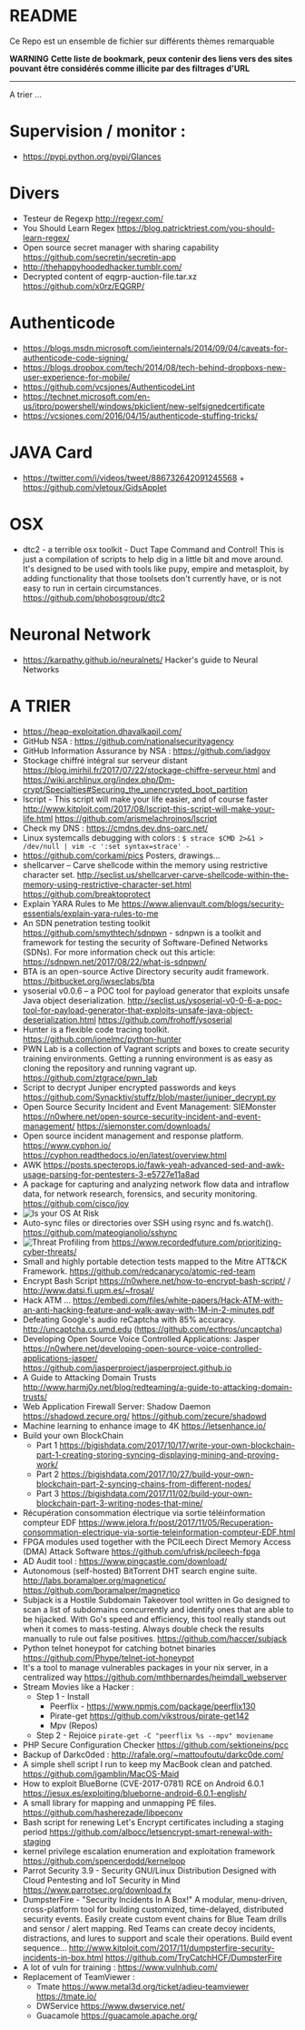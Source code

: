 README
======



Ce Repo est un ensemble de fichier sur différents thèmes remarquable

**WARNING**
**Cette liste de bookmark, peux contenir des liens vers des sites pouvant être considérés comme illicite par des filtrages d'URL**

-------------
A trier ...

# Supervision / monitor :
* https://pypi.python.org/pypi/Glances


# Divers
* Testeur de Regexp http://regexr.com/
* You Should Learn Regex https://blog.patricktriest.com/you-should-learn-regex/
* Open source secret manager with sharing capability https://github.com/secretin/secretin-app
* http://thehappyhoodedhacker.tumblr.com/
* Decrypted content of eqgrp-auction-file.tar.xz https://github.com/x0rz/EQGRP/


# Authenticode
* https://blogs.msdn.microsoft.com/ieinternals/2014/09/04/caveats-for-authenticode-code-signing/
* https://blogs.dropbox.com/tech/2014/08/tech-behind-dropboxs-new-user-experience-for-mobile/
* https://github.com/vcsjones/AuthenticodeLint
* https://technet.microsoft.com/en-us/itpro/powershell/windows/pkiclient/new-selfsignedcertificate
* https://vcsjones.com/2016/04/15/authenticode-stuffing-tricks/

# JAVA Card
* https://twitter.com/i/videos/tweet/886732642091245568 + https://github.com/vletoux/GidsApplet

# OSX
* dtc2 - a terrible osx toolkit - Duct Tape Command and Control! This is just a compilation of scripts to help dig in a little bit and move around. It's designed to be used with tools like pupy, empire and metasploit, by adding functionality that those toolsets don't currently have, or is not easy to run in certain circumstances. https://github.com/phobosgroup/dtc2

# Neuronal Network
* https://karpathy.github.io/neuralnets/ Hacker's guide to Neural Networks


# A TRIER
* https://heap-exploitation.dhavalkapil.com/
* GitHub NSA : https://github.com/nationalsecurityagency
* GitHub Information Assurance by NSA : https://github.com/iadgov
* Stockage chiffré intégral sur serveur distant https://blog.imirhil.fr/2017/07/22/stockage-chiffre-serveur.html and https://wiki.archlinux.org/index.php/Dm-crypt/Specialties#Securing_the_unencrypted_boot_partition
* lscript - This script will make your life easier, and of course faster http://www.kitploit.com/2017/08/lscript-this-script-will-make-your-life.html https://github.com/arismelachroinos/lscript
* Check my DNS : https://cmdns.dev.dns-oarc.net/
* Linux systemcalls debugging with colors :
`$ strace $CMD 2>&1 > /dev/null | vim -c ':set syntax=strace' -`
* https://github.com/corkami/pics Posters, drawings...
* shellcarver – Carve shellcode within the memory using restrictive character set. http://seclist.us/shellcarver-carve-shellcode-within-the-memory-using-restrictive-character-set.html https://github.com/breaktoprotect
* Explain YARA Rules to Me https://www.alienvault.com/blogs/security-essentials/explain-yara-rules-to-me
* An SDN penetration testing toolkit https://github.com/smythtech/sdnpwn - sdnpwn is a toolkit and framework for testing the security of Software-Defined Networks (SDNs). For more information check out this article: https://sdnpwn.net/2017/08/22/what-is-sdnpwn/
* BTA is an open-source Active Directory security audit framework. https://bitbucket.org/iwseclabs/bta
* ysoserial v0.0.6 – a POC tool for payload generator that exploits unsafe Java object deserialization. http://seclist.us/ysoserial-v0-0-6-a-poc-tool-for-payload-generator-that-exploits-unsafe-java-object-deserialization.html https://github.com/frohoff/ysoserial
* Hunter is a flexible code tracing toolkit. https://github.com/ionelmc/python-hunter
* PWN Lab is a collection of Vagrant scripts and boxes to create security training environments. Getting a running environment is as easy as cloning the repository and running vagrant up. https://github.com/ztgrace/pwn_lab
* Script to decrypt Juniper encrypted passwords and keys https://github.com/Synacktiv/stuffz/blob/master/juniper_decrypt.py 
* Open Source Security Incident and Event Management: SIEMonster https://n0where.net/open-source-security-incident-and-event-management/ https://siemonster.com/downloads/
* Open source incident management and response platform. https://www.cyphon.io/ https://cyphon.readthedocs.io/en/latest/overview.html
* AWK https://posts.specterops.io/fawk-yeah-advanced-sed-and-awk-usage-parsing-for-pentesters-3-e5727e11a8ad
* A package for capturing and analyzing network flow data and intraflow data, for network research, forensics, and security monitoring. https://github.com/cisco/joy
* ![Is your OS At Risk](https://cdn.alienvault.com/images/uploads/ncsam-infographic.png)
* Auto-sync files or directories over SSH using rsync and fs.watch(). https://github.com/mateogianolio/sshync
* ![Threat Profiling](https://pbs.twimg.com/media/DMz06-jWkAA2ud_.png:large) from https://www.recordedfuture.com/prioritizing-cyber-threats/
* Small and highly portable detection tests mapped to the Mitre ATT&CK Framework. https://github.com/redcanaryco/atomic-red-team
* Encrypt Bash Script https://n0where.net/how-to-encrypt-bash-script/ / http://www.datsi.fi.upm.es/~frosal/
* Hack ATM ... https://embedi.com/files/white-papers/Hack-ATM-with-an-anti-hacking-feature-and-walk-away-with-1M-in-2-minutes.pdf
* Defeating Google's audio reCaptcha with 85% accuracy. http://uncaptcha.cs.umd.edu (https://github.com/ecthros/uncaptcha)
* Developing Open Source Voice Controlled Applications: Jasper https://n0where.net/developing-open-source-voice-controlled-applications-jasper/ https://github.com/jasperproject/jasperproject.github.io
* A Guide to Attacking Domain Trusts http://www.harmj0y.net/blog/redteaming/a-guide-to-attacking-domain-trusts/
* Web Application Firewall Server: Shadow Daemon https://shadowd.zecure.org/ https://github.com/zecure/shadowd
* Machine learning to enhance image to 4K https://letsenhance.io/
* Build your own BlockChain
  * Part 1 https://bigishdata.com/2017/10/17/write-your-own-blockchain-part-1-creating-storing-syncing-displaying-mining-and-proving-work/
  * Part 2 https://bigishdata.com/2017/10/27/build-your-own-blockchain-part-2-syncing-chains-from-different-nodes/
  * Part 3 https://bigishdata.com/2017/11/02/build-your-own-blockchain-part-3-writing-nodes-that-mine/
* Récupération consommation électrique via sortie téléinformation compteur EDF https://www.jelora.fr/post/2017/11/05/Recuperation-consommation-electrique-via-sortie-teleinformation-compteur-EDF.html
* FPGA modules used together with the PCILeech Direct Memory Access (DMA) Attack Software https://github.com/ufrisk/pcileech-fpga
* AD Audit tool : https://www.pingcastle.com/download/
* Autonomous (self-hosted) BitTorrent DHT search engine suite. http://labs.boramalper.org/magnetico/ https://github.com/boramalper/magnetico
* Subjack is a Hostile Subdomain Takeover tool written in Go designed to scan a list of subdomains concurrently and identify ones that are able to be hijacked. With Go's speed and efficiency, this tool really stands out when it comes to mass-testing. Always double check the results manually to rule out false positives. https://github.com/haccer/subjack
* Python telnet honeypot for catching botnet binaries https://github.com/Phype/telnet-iot-honeypot
* It's a tool to manage vulnerables packages in your nix server, in a centralized way https://github.com/mthbernardes/heimdall_webserver
* Stream Movies like a Hacker :
  * Step 1 - Install
    * Peerflix - https://www.npmjs.com/package/peerflix130
    * Pirate-get https://github.com/vikstrous/pirate-get142
    * Mpv (Repos)
  * Step 2 - Rejoice `pirate-get -C "peerflix %s --mpv" moviename`
* PHP Secure Configuration Checker https://github.com/sektioneins/pcc
* Backup of Darkc0ded : http://rafale.org/~mattoufoutu/darkc0de.com/
* A simple shell script I run to keep my MacBook clean and patched. https://github.com/jgamblin/MacOS-Maid
* How to exploit BlueBorne (CVE-2017-0781) RCE on Android 6.0.1 https://jesux.es/exploiting/blueborne-android-6.0.1-english/ 
* A small library for mapping and unmapping PE files. https://github.com/hasherezade/libpeconv
* Bash script for renewing Let's Encrypt certificates including a staging period https://github.com/albocc/letsencrypt-smart-renewal-with-staging
* kernel privilege escalation enumeration and exploitation framework https://github.com/spencerdodd/kernelpop
* Parrot Security 3.9 - Security GNU/Linux Distribution Designed with Cloud Pentesting and IoT Security in Mind https://www.parrotsec.org/download.fx
* DumpsterFire - "Security Incidents In A Box!" A modular, menu-driven, cross-platform tool for building customized, time-delayed, distributed security events. Easily create custom event chains for Blue Team drills and sensor / alert mapping. Red Teams can create decoy incidents, distractions, and lures to support and scale their operations. Build event sequence…  http://www.kitploit.com/2017/11/dumpsterfire-security-incidents-in-box.html https://github.com/TryCatchHCF/DumpsterFire
* A lot of vuln for training : https://www.vulnhub.com/
* Replacement of TeamViewer :
	* Tmate https://www.metal3d.org/ticket/adieu-teamviewer https://tmate.io/
	* DWService https://www.dwservice.net/
	* Guacamole https://guacamole.apache.org/
